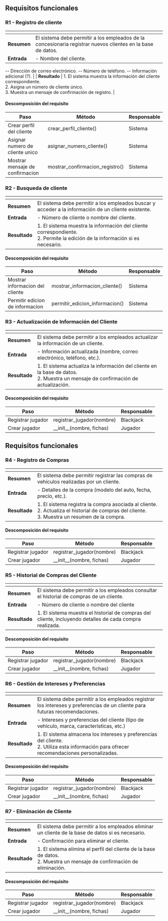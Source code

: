 ## Requisitos funcionales

### R1 - Registro de cliente

| <!-- --> 	      | <!-- --> 	                                                                                                                                                                                         |
|:----------------|:---------------------------------------------------------------------------------------------------------------------------------------------------------------------------------------------------|
| **Resumen** 	   |  El sistema debe permitir a los empleados de la concesionaria registrar nuevos clientes en la base de datos. 	                                                                                                                        |
| **Entrada** 	   | - Nombre del cliente.
-- Dirección de correo electrónico.
-- Número de teléfono.
-- Información adicional (?).                                                                                                                |
| **Resultado** 	 | 1. El sistema muestra la información del cliente correspondiente.<br>2.  Asigna un número de cliente único.<br>3.  Muestra un mensaje de confirmación de registro.  |


#### Descomposición del requisito

| Paso              | Método                       | Responsable |
|-------------------|------------------------------|-------------|
| Crear perfil del cliente | crear_perfil_cliente()    | Sistema   |
| Asignar numero de cliente unico    | asignar_numero_cliente() | Sistema     |
| Mostrar mensaje de confirmacion     | mostrar_confirmacion_registro() | Sistema     |






### R2 - Busqueda de cliente

| <!-- --> 	      | <!-- --> 	                                                                                                                                                                                         |
|:----------------|:---------------------------------------------------------------------------------------------------------------------------------------------------------------------------------------------------|
| **Resumen** 	   |  El sistema debe permitir a los empleados buscar y acceder a la información de un cliente existente. 	                                                                                                                        |
| **Entrada** 	   | - Número de cliente o nombre del cliente.                                                                                                             |
| **Resultado** 	 | 1. El sistema muestra la información del cliente correspondiente.<br> 2. Permite la edición de la información si es necesario. |


#### Descomposición del requisito

| Paso              | Método                       | Responsable |
|-------------------|------------------------------|-------------|
| Mostrar informacion del cliente | mostrar_informacion_cliente()    | Sistema   |
| Permitir edicion de informacion     | permitir_edicion_informacion()| Sistema     |




### R3 - Actualización de Información del Cliente

| <!-- --> 	      | <!-- --> 	                                                                                                                                                                                         |
|:----------------|:---------------------------------------------------------------------------------------------------------------------------------------------------------------------------------------------------|
| **Resumen** 	   |  El sistema debe permitir a los empleados actualizar la información de un cliente. 	                                                                                                                        |
| **Entrada** 	   | - Información actualizada (nombre, correo electrónico, teléfono, etc.).                                                                                                                |
| **Resultado** 	 | 1. El sistema actualiza la información del cliente en la base de datos.<br> 2. Muestra un mensaje de confirmación de actualización. |


#### Descomposición del requisito

| Paso              | Método                       | Responsable |
|-------------------|------------------------------|-------------|
| Registrar jugador | registrar_jugador(nombre)    | Blackjack   |
| Crear jugador     | \_\_init\_\_(nombre, fichas) | Jugador     |

## Requisitos funcionales

### R4 - Registro de Compras



| <!-- --> 	      | <!-- --> 	                                                                                                                                                                                         |
|:----------------|:---------------------------------------------------------------------------------------------------------------------------------------------------------------------------------------------------|
| **Resumen** 	   |  El sistema debe permitir registrar las compras de vehículos realizadas por un cliente. 	                                                                                                                        |
| **Entrada** 	   | - Detalles de la compra (modelo del auto, fecha, precio, etc.).                                                                                                                |
| **Resultado** 	 | 1. El sistema registra la compra asociada al cliente.<br>2. Actualiza el historial de compras del cliente.<br>3.  Muestra un resumen de la compra. |


#### Descomposición del requisito

| Paso              | Método                       | Responsable |
|-------------------|------------------------------|-------------|
| Registrar jugador | registrar_jugador(nombre)    | Blackjack   |
| Crear jugador     | \_\_init\_\_(nombre, fichas) | Jugador     |



### R5 - Historial de Compras del Cliente

| <!-- --> 	      | <!-- --> 	                                                                                                                                                                                         |
|:----------------|:---------------------------------------------------------------------------------------------------------------------------------------------------------------------------------------------------|
| **Resumen** 	   |  El sistema debe permitir a los empleados consultar el historial de compras de un cliente. 	                                                                                                                        |
| **Entrada** 	   | - Número de cliente o nombre del cliente                                                                                                            |
| **Resultado** 	 | 1. El sistema muestra el historial de compras del cliente, incluyendo detalles de cada compra realizada. |


#### Descomposición del requisito

| Paso              | Método                       | Responsable |
|-------------------|------------------------------|-------------|
| Registrar jugador | registrar_jugador(nombre)    | Blackjack   |
| Crear jugador     | \_\_init\_\_(nombre, fichas) | Jugador     |




### R6 - Gestión de Intereses y Preferencias

| <!-- --> 	      | <!-- --> 	                                                                                                                                                                                         |
|:----------------|:---------------------------------------------------------------------------------------------------------------------------------------------------------------------------------------------------|
| **Resumen** 	   | El sistema debe permitir a los empleados registrar los intereses y preferencias de un cliente para futuras recomendaciones. 	                                                                                                                        |
| **Entrada** 	   | - Intereses y preferencias del cliente (tipo de vehículo, marca, características, etc.)                                                                                                                |
| **Resultado** 	 | 1. El sistema almacena los intereses y preferencias del cliente.<br>2. Utiliza esta información para ofrecer recomendaciones personalizadas. |


#### Descomposición del requisito

| Paso              | Método                       | Responsable |
|-------------------|------------------------------|-------------|
| Registrar jugador | registrar_jugador(nombre)    | Blackjack   |
| Crear jugador     | \_\_init\_\_(nombre, fichas) | Jugador     |




### R7 - Eliminación de Cliente

| <!-- --> 	      | <!-- --> 	                                                                                                                                                                                         |
|:----------------|:---------------------------------------------------------------------------------------------------------------------------------------------------------------------------------------------------|
| **Resumen** 	   |  El sistema debe permitir a los empleados eliminar un cliente de la base de datos si es necesario. 	                                                                                                                        |
| **Entrada** 	   | - Confirmación para eliminar el cliente.                                                                                                                |
| **Resultado** 	 | 1. El sistema elimina el perfil del cliente de la base de datos.<br>2. Muestra un mensaje de confirmación de eliminación. |


#### Descomposición del requisito

| Paso              | Método                       | Responsable |
|-------------------|------------------------------|-------------|
| Registrar jugador | registrar_jugador(nombre)    | Blackjack   |
| Crear jugador     | \_\_init\_\_(nombre, fichas) | Jugador     |
